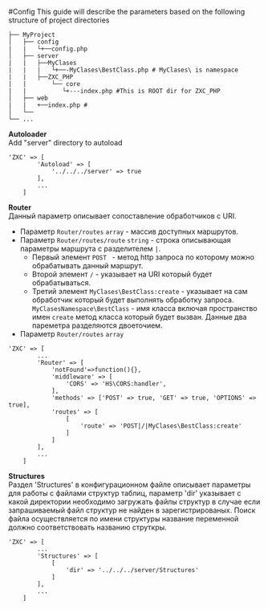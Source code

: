 #Config
This guide will describe the parameters based on the following structure of project directories  


    ├── MyProject
    │   ├── config
    |   |   └+──config.php
    │   ├── server
    |   |   ├──MyClases
    |   |   |   └+──-MyClases\BestClass.php # MyClases\ is namespace
    |   |   ├──ZXC_PHP
    |   |       └── core
    |   |          └+---index.php #This is ROOT dir for ZXC_PHP
    │   ├── web  
    |   |   +──index.php #
    │   └──        
    └── ...
    
**Autoloader**  
Add "server" directory to autoload  

```
'ZXC' => [
        'Autoload' => [
            '../../../server' => true
        ],
        ...
    ]
```

**Router**  
Данный параметр описывает сопоставление обработчиков с URI.  
* Параметр `Router/routes` `array` - массив доступных маршрутов.  
* Параметр `Router/routes/route` `string` - строка описывающая параметры маршрута с разделителем `|`. 
    * Первый элемент `POST ` - метод http запроса по которому можно обрабатывать данный маршрут.
    * Второй элемент `/` - указывает на URI который будет обрабатываться.  
    * Третий элемент `MyClases\BestClass:create` - указывает на сам обработчик который будет выполнять обработку запроса. 
    `MyClasesNamespace\BestClass` - имя класса включая пространство имен `create` метод класса который будет вызван. 
    Данные два пареметра разделяются двоеточием.
* Параметр `Router/routes` `array`
    
```
'ZXC' => [
        ...
        'Router' => [
            'notFound'=>function(){},
            'middleware' => [
                'CORS' => 'HS\CORS:handler',
            ],
            'methods' => ['POST' => true, 'GET' => true, 'OPTIONS' => true],
            'routes' => [
                [
                    'route' => 'POST|/|MyClases\BestClass:create'
                ]
            ]
        ],
        ...
    ]
```

**Structures**  
Раздел 'Structures' в конфигурационном файле описывает параметры для работы с файлами структур таблиц,
параметр 'dir' указывает с какой директории необходимо загружать файлы структур в случае если запрашиваемый 
файл структур не найден в зарегистрированых. Поиск файла осуществляется по имени структуры название переменной 
должно соответствовать названию струткры.
```
'ZXC' => [
        ...
        'Structures' => [
            [
                'dir' => '../../../server/Structures'
            ]
        ],
        ...
    ]
```
